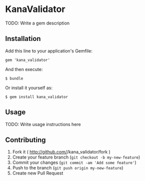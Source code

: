 # KanaValidator

TODO: Write a gem description

## Installation

Add this line to your application's Gemfile:

    gem 'kana_validator'

And then execute:

    $ bundle

Or install it yourself as:

    $ gem install kana_validator

## Usage

TODO: Write usage instructions here

## Contributing

1. Fork it ( http://github.com/<my-github-username>/kana_validator/fork )
2. Create your feature branch (`git checkout -b my-new-feature`)
3. Commit your changes (`git commit -am 'Add some feature'`)
4. Push to the branch (`git push origin my-new-feature`)
5. Create new Pull Request
